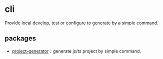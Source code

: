 # cli
Provide local develop, test or configure to generate by a simple command.

## packages

- [project-generator](https://github.com/STDSuperman/cli/tree/master/packages/generators/README.md)：generate js/ts project by simple command.